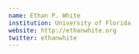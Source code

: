 ```yaml
---
name: Ethan P. White
institution: University of Florida
website: http://ethanwhite.org
twitter: ethanwhite
---
```

